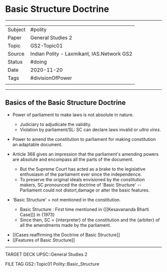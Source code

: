 # Basic Structure Doctrine

***

|         |                                            |
| ------- | ------------------------------------------ |
| Subject | #polity                                    |
| Paper   | General Studies 2                          |
| Topic   | GS2-Topic01                                  |
| Source  | Indian Polity - Laxmikant, IAS.Network GS2 |
| Status  | #doing                                     |
| Date    | 2020-11-20                                 |
| Tags    | #divisionOfPower                           |
|         |                                            |

***

## Basics of the Basic Structure Doctrine

*   Power of parliament to make laws is not absolute in nature.
    *   Judiciary to adjudicate the validity.
    *   Violation by parliament/SL: SC can declare laws invalid or *ultra vires*.
*   Power to amend the constitution to parliament for making constitution an adaptable document.
*   Article 368 gives an impression that the parliament's amending powers are absolute and encompass all the parts of the document.
    *   But the Supreme Court has acted as a brake to the legislative enthusiasm of the parliament ever since the independence.
    *   To preserve the original ideals envisioned by the constitution makers, SC pronounced the doctrine of 'Basic Structure' -- Parliament could not distort,damage or alter the basic features.


*   'Basic Structure' = not mentioned in the constitution.
    *   Basic Structure : First time mentioned in {[[Kesavananda Bharti Case]]} in {1973}
    *   Since then, SC = {interpreter} of the constitution and the {arbiter} of all the amendments made by the parliament.


- [[Cases reaffirming the Doctrine of Basic Structure]]
- [[Features of Basic Structure]]

***

TARGET DECK
UPSC::General Studies 2

FILE TAG
GS2::Topic01 Polity::Basic_Structure


